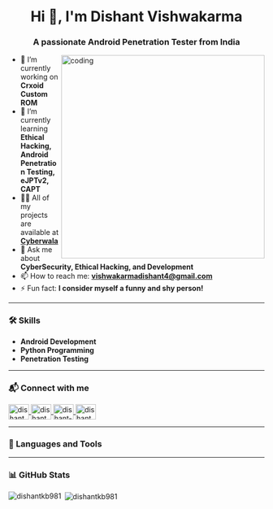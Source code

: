 <h1 align="center">Hi 👋, I'm Dishant Vishwakarma</h1>
<h3 align="center">A passionate Android Penetration Tester from India</h3>

<img align="right" alt="coding" width="400" src="https://user-images.githubusercontent.com/55389276/140866485-8fb1c876-9a8f-4d6a-98dc-08c4981eaf70.gif">

- 🔭 I’m currently working on **Crxoid Custom ROM**
- 🌱 I’m currently learning **Ethical Hacking, Android Penetration Testing, eJPTv2, CAPT**
- 👨‍💻 All of my projects are available at [**Cyberwala**](https://dishantopcyber.netlify.app/)
- 💬 Ask me about **CyberSecurity, Ethical Hacking, and Development**
- 📫 How to reach me: **vishwakarmadishant4@gmail.com**
- ⚡ Fun fact: **I consider myself a funny and shy person!**

---

### 🛠️ Skills
- **Android Development**
- **Python Programming**
- **Penetration Testing**

---

### 📬 Connect with me

<p align="left">
  <a href="https://dev.to/dishantkv981" target="blank">
    <img align="center" src="https://raw.githubusercontent.com/rahuldkjain/github-profile-readme-generator/master/src/images/icons/Social/devto.svg" alt="dishantkv981" height="30" width="40" />
  </a>
  <a href="https://twitter.com/dishantkv981" target="blank">
    <img align="center" src="https://raw.githubusercontent.com/rahuldkjain/github-profile-readme-generator/master/src/images/icons/Social/twitter.svg" alt="dishantkv981" height="30" width="40" />
  </a>
  <a href="https://linkedin.com/in/dishant-kumar-vishwakarma-493529286/" target="blank">
    <img align="center" src="https://raw.githubusercontent.com/rahuldkjain/github-profile-readme-generator/master/src/images/icons/Social/linked-in-alt.svg" alt="dishant-kumar-vishwakarma-493529286" height="30" width="40" />
  </a>
  <a href="https://instagram.com/dishantkv981" target="blank">
    <img align="center" src="https://raw.githubusercontent.com/rahuldkjain/github-profile-readme-generator/master/src/images/icons/Social/instagram.svg" alt="dishantkv981" height="30" width="40" />
  </a>
</p>

---

### 🧰 Languages and Tools
<p align="left">
  <!-- Add your icons here, e.g., Android Studio, VS Code, Python, etc. -->
</p>

---

### 📊 GitHub Stats

<p><img align="left" src="https://github-readme-stats.vercel.app/api/top-langs?username=dishantkb981&show_icons=true&locale=en&layout=compact" alt="dishantkb981" /></p>

<p>&nbsp;<img align="center" src="https://github-readme-stats.vercel.app/api?username=dishantkb981&show_icons=true&locale=en" alt="dishantkb981" /></p>

